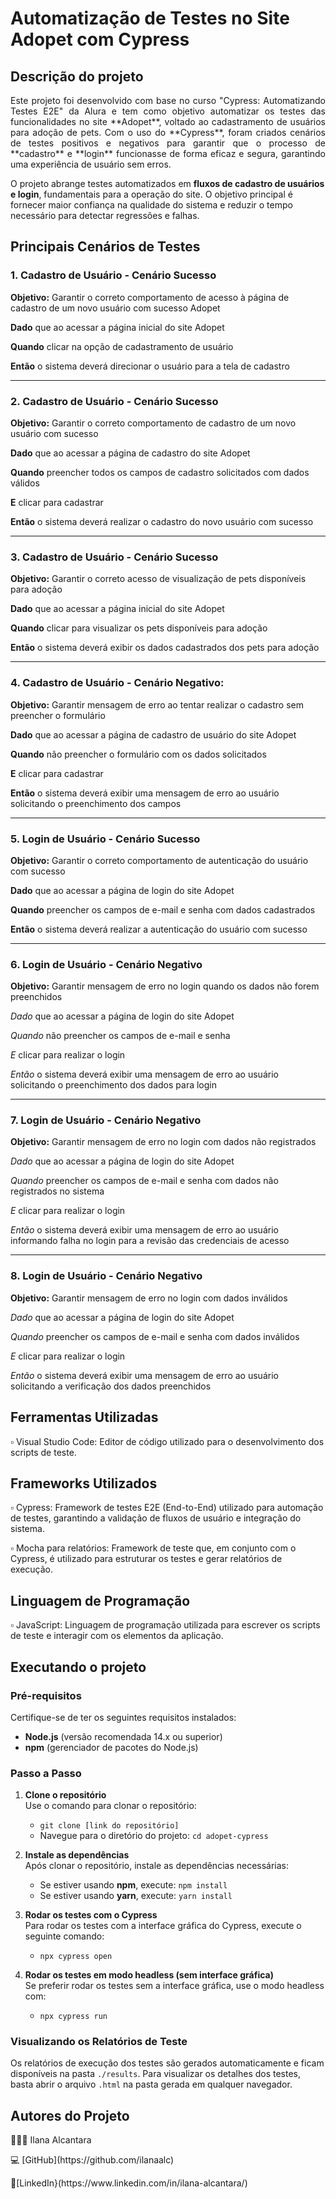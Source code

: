 # Automatização de Testes no Site Adopet com Cypress

## Descrição do projeto 

<p align="justify">
Este projeto foi desenvolvido com base no curso "Cypress: Automatizando Testes E2E" da Alura e tem como objetivo automatizar os testes das funcionalidades no site **Adopet**, voltado ao cadastramento de usuários para adoção de pets. Com o uso do **Cypress**, foram criados cenários de testes positivos e negativos para garantir que o processo de **cadastro** e **login** funcionasse de forma eficaz e segura, garantindo uma experiência de usuário sem erros.

O projeto abrange testes automatizados em **fluxos de cadastro de usuários e login**, fundamentais para a operação do site. O objetivo principal é fornecer maior confiança na qualidade do sistema e reduzir o tempo necessário para detectar regressões e falhas.

</p>

## Principais Cenários de Testes 

### 1. Cadastro de Usuário - Cenário Sucesso
**Objetivo:** Garantir o correto comportamento de acesso à página de cadastro de um novo usuário com sucesso Adopet <p>
**Dado** que ao acessar a página inicial do site Adopet <p>
**Quando** clicar na opção de cadastramento de usuário <p>
**Então** o sistema deverá direcionar o usuário para a tela de cadastro <p>

--------------------------------------------------------------------------------------------------------------------------------------------------------------

### 2. Cadastro de Usuário - Cenário Sucesso
**Objetivo:** Garantir o correto comportamento de cadastro de um novo usuário com sucesso <p>
**Dado** que ao acessar a página de cadastro do site Adopet <p>
**Quando** preencher todos os campos de cadastro solicitados com dados válidos <p>
**E** clicar para cadastrar <p>
**Então** o sistema deverá realizar o cadastro do novo usuário com sucesso <p>

--------------------------------------------------------------------------------------------------------------------------------------------------------------

### 3. Cadastro de Usuário - Cenário Sucesso
**Objetivo:** Garantir o correto acesso de visualização de pets disponíveis para adoção <p>
**Dado** que ao acessar a página inicial do site Adopet <p>
**Quando** clicar para visualizar os pets disponíveis para adoção <p>
**Então** o sistema deverá exibir os dados cadastrados dos pets para adoção <p>

--------------------------------------------------------------------------------------------------------------------------------------------------------------

### 4. Cadastro de Usuário - Cenário Negativo:
**Objetivo:** Garantir mensagem de erro ao tentar realizar o cadastro sem preencher o formulário <p>
**Dado** que ao acessar a página de cadastro de usuário do site Adopet <p>
**Quando** não preencher o formulário com os dados solicitados <p>
**E** clicar para cadastrar <p>
**Então** o sistema deverá exibir uma mensagem de erro ao usuário solicitando o preenchimento dos campos <p>

--------------------------------------------------------------------------------------------------------------------------------------------------------------

### 5. Login de Usuário - Cenário Sucesso
**Objetivo:** Garantir o correto comportamento de autenticação do usuário com sucesso <p>
**Dado** que ao acessar a página de login do site Adopet <p>
**Quando** preencher os campos de e-mail e senha com dados cadastrados <p>
**Então** o sistema deverá realizar a autenticação do usuário com sucesso <p>

--------------------------------------------------------------------------------------------------------------------------------------------------------------

### 6. Login de Usuário - Cenário Negativo
**Objetivo:** Garantir mensagem de erro no login quando os dados não forem preenchidos<p>
*Dado* que ao acessar a página de login do site Adopet <p>
*Quando* não preencher os campos de e-mail e senha <p>
*E* clicar para realizar o login <p>
*Então* o sistema deverá exibir uma mensagem de erro ao usuário solicitando o preenchimento dos dados para login <p>

--------------------------------------------------------------------------------------------------------------------------------------------------------------

### 7. Login de Usuário - Cenário Negativo
**Objetivo:** Garantir mensagem de erro no login com dados não registrados <p>
*Dado* que ao acessar a página de login do site Adopet <p>
*Quando* preencher os campos de e-mail e senha com dados não registrados no sistema <p>
*E* clicar para realizar o login <p>
*Então* o sistema deverá exibir uma mensagem de erro ao usuário informando falha no login para a revisão das credenciais de acesso <p>

--------------------------------------------------------------------------------------------------------------------------------------------------------------

### 8. Login de Usuário - Cenário Negativo
**Objetivo:** Garantir mensagem de erro no login com dados inválidos <p>
*Dado* que ao acessar a página de login do site Adopet <p>
*Quando* preencher os campos de e-mail e senha com dados inválidos <p>
*E* clicar para realizar o login <p>
*Então* o sistema deverá exibir uma mensagem de erro ao usuário solicitando a verificação dos dados preenchidos <p>


## Ferramentas Utilizadas
<p> ▫️ Visual Studio Code: Editor de código utilizado para o desenvolvimento dos scripts de teste.

## Frameworks Utilizados
<p> ▫️ Cypress: Framework de testes E2E (End-to-End) utilizado para automação de testes, garantindo a validação de fluxos de usuário e integração do sistema. <p>
<p> ▫️ Mocha para relatórios: Framework de teste que, em conjunto com o Cypress, é utilizado para estruturar os testes e gerar relatórios de execução. <p>

## Linguagem de Programação
<p> ▫️ JavaScript: Linguagem de programação utilizada para escrever os scripts de teste e interagir com os elementos da aplicação. <p>

## Executando o projeto
### Pré-requisitos
Certifique-se de ter os seguintes requisitos instalados:
- **Node.js** (versão recomendada 14.x ou superior)
- **npm** (gerenciador de pacotes do Node.js)

### Passo a Passo
1. **Clone o repositório**  
   Use o comando para clonar o repositório:
   - `git clone [link do repositório]`
   - Navegue para o diretório do projeto: `cd adopet-cypress`

2. **Instale as dependências**  
   Após clonar o repositório, instale as dependências necessárias:
   - Se estiver usando **npm**, execute: `npm install`
   - Se estiver usando **yarn**, execute: `yarn install`

3. **Rodar os testes com o Cypress**  
   Para rodar os testes com a interface gráfica do Cypress, execute o seguinte comando:
   - `npx cypress open`

4. **Rodar os testes em modo headless (sem interface gráfica)**  
   Se preferir rodar os testes sem a interface gráfica, use o modo headless com:
   - `npx cypress run`

### Visualizando os Relatórios de Teste
Os relatórios de execução dos testes são gerados automaticamente e ficam disponíveis na pasta `./results`. Para visualizar os detalhes dos testes, basta abrir o arquivo `.html` na pasta gerada em qualquer navegador.


## Autores do Projeto
<p>👩🏽‍💻 Ilana Alcantara
<p>💻 [GitHub](https://github.com/ilanaalc)
<p> 🔹[LinkedIn}(https://www.linkedin.com/in/ilana-alcantara/)

